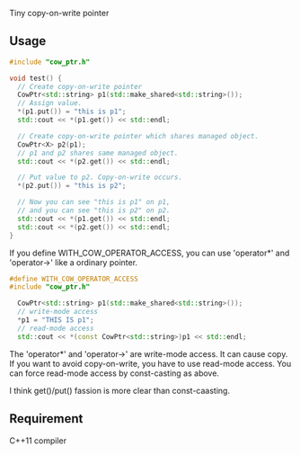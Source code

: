 Tiny copy-on-write pointer

## Usage

```c++
#include "cow_ptr.h"

void test() {
  // Create copy-on-write pointer
  CowPtr<std::string> p1(std::make_shared<std::string>());
  // Assign value.
  *(p1.put()) = "this is p1";
  std::cout << *(p1.get()) << std::endl;

  // Create copy-on-write pointer which shares managed object.
  CowPtr<X> p2(p1);
  // p1 and p2 shares same managed object.
  std::cout << *(p2.get()) << std::endl;

  // Put value to p2. Copy-on-write occurs.
  *(p2.put()) = "this is p2";

  // Now you can see "this is p1" on p1,
  // and you can see "this is p2" on p2.
  std::cout << *(p1.get()) << std::endl;
  std::cout << *(p2.get()) << std::endl;
}
```

If you define WITH_COW_OPERATOR_ACCESS,
you can use 'operator*' and 'operator->' like a ordinary pointer.

```c++
#define WITH_COW_OPERATOR_ACCESS
#include "cow_ptr.h"

  CowPtr<std::string> p1(std::make_shared<std::string>());
  // write-mode access
  *p1 = "THIS IS p1";
  // read-mode access
  std::cout << *(const CowPtr<std::string>)p1 << std::endl;
```

The 'operator*' and 'operator->' are write-mode access. It can cause copy.
If you want to avoid copy-on-write, you have to use read-mode access.
You can force read-mode access by const-casting as above.

I think get()/put() fassion is more clear than const-caasting.

## Requirement

C++11 compiler
